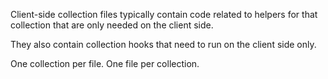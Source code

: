 Client-side collection files typically contain code related to helpers for that collection that are only needed on the client side.

They also contain collection hooks that need to run on the client side only.

One collection per file. One file per collection.